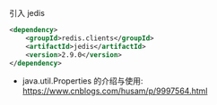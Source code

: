 
引入 jedis

```xml
<dependency>
    <groupId>redis.clients</groupId>
    <artifactId>jedis</artifactId>
    <version>2.9.0</version>
</dependency>
```

- java.util.Properties 的介绍与使用: https://www.cnblogs.com/husam/p/9997564.html